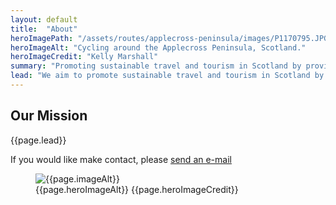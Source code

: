 ```yaml
---
layout: default
title:  "About"
heroImagePath: "/assets/routes/applecross-peninsula/images/P1170795.JPG"
heroImageAlt: "Cycling around the Applecross Peninsula, Scotland."
heroImageCredit: "Kelly Marshall"
summary: "Promoting sustainable travel and tourism in Scotland by providing inspiring scenic bicycle route information, with route stage details, GPS downloadable and printable routes and maps."
lead: "We aim to promote sustainable travel and tourism in Scotland by providing inspiring scenic bicycle route suggestions with printable  descriptions and maps and downloable GPS routes. The website is in its early stages, but please check back to see more routes as we add them."
---
```

  <section class="text-light position-relative d-md-flex">
      <div class="container py-5">
          <div class="row">
              <div class="col col-md-5">
                  <h1 itemprop="name headline">Our Mission</h1>
                  <p class="lead">{{page.lead}}</p>
                  <p class="lead">If you would like make contact, please <a href="mailto: routecause@yahoo.com">send an e-mail</a></p>
              </div>
          </div>
      </div>
      <figure class="hero d-print-none">
          <img src="{{page.heroImagePath | prepend: site.baseurl | append: ?nf_resize=smartcrop&w=500}}" alt="{{page.imageAlt}}" loading="lazy" width="auto"/>
          <figcaption class="sr-only">
              <span>{{page.heroImageAlt}}</span>
              <span>{{page.heroImageCredit}}</span>
          </figcaption>
      </figure>
  </section>